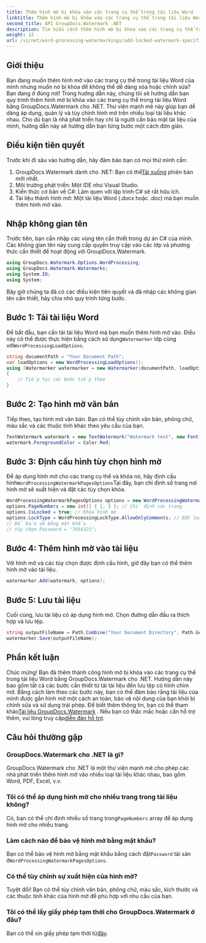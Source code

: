 ```yaml
---
title: Thêm hình mờ bị khóa vào các trang cụ thể trong tài liệu Word
linktitle: Thêm hình mờ bị khóa vào các trang cụ thể trong tài liệu Word
second_title: API GroupDocs.Watermark .NET
description: Tìm hiểu cách thêm hình mờ bị khóa vào các trang cụ thể trong tài liệu Word bằng GroupDocs.Watermark dành cho .NET với hướng dẫn từng bước dễ dàng của chúng tôi.
weight: 12
url: /vi/net/word-processing-watermarkings/add-locked-watermark-specific-pages-word-docs/
---
```

## Giới thiệu
Bạn đang muốn thêm hình mờ vào các trang cụ thể trong tài liệu Word của mình nhưng muốn nó bị khóa để không thể dễ dàng xóa hoặc chỉnh sửa? Bạn đang ở đúng nơi! Trong hướng dẫn này, chúng tôi sẽ hướng dẫn bạn quy trình thêm hình mờ bị khóa vào các trang cụ thể trong tài liệu Word bằng GroupDocs.Watermark cho .NET. Thư viện mạnh mẽ này giúp bạn dễ dàng áp dụng, quản lý và tùy chỉnh hình mờ trên nhiều loại tài liệu khác nhau. Cho dù bạn là nhà phát triển hay chỉ là người cần bảo mật tài liệu của mình, hướng dẫn này sẽ hướng dẫn bạn từng bước một cách đơn giản.
## Điều kiện tiên quyết
Trước khi đi sâu vào hướng dẫn, hãy đảm bảo bạn có mọi thứ mình cần:
1.  GroupDocs.Watermark dành cho .NET: Bạn có thể[Tải xuống](https://releases.groupdocs.com/Watermark/net/) phiên bản mới nhất.
2. Môi trường phát triển: Một IDE như Visual Studio.
3. Kiến thức cơ bản về C#: Làm quen với lập trình C# sẽ rất hữu ích.
4. Tài liệu thành hình mờ: Một tài liệu Word (.docx hoặc .doc) mà bạn muốn thêm hình mờ vào.
## Nhập không gian tên
Trước tiên, bạn cần nhập các vùng tên cần thiết trong dự án C# của mình. Các không gian tên này cung cấp quyền truy cập vào các lớp và phương thức cần thiết để hoạt động với GroupDocs.Watermark.
```csharp
using GroupDocs.Watermark.Options.WordProcessing;
using GroupDocs.Watermark.Watermarks;
using System.IO;
using System;
```
Bây giờ chúng ta đã có các điều kiện tiên quyết và đã nhập các không gian tên cần thiết, hãy chia nhỏ quy trình từng bước.
## Bước 1: Tải tài liệu Word
 Để bắt đầu, bạn cần tải tài liệu Word mà bạn muốn thêm hình mờ vào. Điều này có thể được thực hiện bằng cách sử dụng`Watermarker` lớp cùng với`WordProcessingLoadOptions`.
```csharp
string documentPath = "Your Document Path";
var loadOptions = new WordProcessingLoadOptions();
using (Watermarker watermarker = new Watermarker(documentPath, loadOptions))
{
    // Tiếp tục các bước tiếp theo
}
```
## Bước 2: Tạo hình mờ văn bản
Tiếp theo, tạo hình mờ văn bản. Bạn có thể tùy chỉnh văn bản, phông chữ, màu sắc và các thuộc tính khác theo yêu cầu của bạn.
```csharp
TextWatermark watermark = new TextWatermark("Watermark text", new Font("Arial", 19));
watermark.ForegroundColor = Color.Red;
```
## Bước 3: Định cấu hình tùy chọn hình mờ
 Để áp dụng hình mờ cho các trang cụ thể và khóa nó, hãy định cấu hình`WordProcessingWatermarkPagesOptions`Tại đây, bạn chỉ định số trang nơi hình mờ sẽ xuất hiện và đặt các tùy chọn khóa.
```csharp
WordProcessingWatermarkPagesOptions options = new WordProcessingWatermarkPagesOptions();
options.PageNumbers = new int[] { 1, 3 }; // Chỉ định các trang
options.IsLocked = true; // Khóa hình mờ
options.LockType = WordProcessingLockType.AllowOnlyComments; // Đặt loại khóa
// Để bảo vệ bằng mật khẩu
// tùy chọn.Password = "7654321";
```
## Bước 4: Thêm hình mờ vào tài liệu
Với hình mờ và các tùy chọn được định cấu hình, giờ đây bạn có thể thêm hình mờ vào tài liệu.
```csharp
watermarker.Add(watermark, options);
```
## Bước 5: Lưu tài liệu
Cuối cùng, lưu tài liệu có áp dụng hình mờ. Chọn đường dẫn đầu ra thích hợp và lưu tệp.
```csharp
string outputFileName = Path.Combine("Your Document Directory", Path.GetFileName(documentPath));
watermarker.Save(outputFileName);
```
## Phần kết luận
Chúc mừng! Bạn đã thêm thành công hình mờ bị khóa vào các trang cụ thể trong tài liệu Word bằng GroupDocs.Watermark cho .NET. Hướng dẫn này bao gồm tất cả các bước cần thiết từ tải tài liệu đến lưu tệp có hình chìm mờ. Bằng cách làm theo các bước này, bạn có thể đảm bảo rằng tài liệu của mình được gắn hình mờ một cách an toàn, bảo vệ nội dung của bạn khỏi bị chỉnh sửa và sử dụng trái phép.
 Để biết thêm thông tin, bạn có thể tham khảo[Tài liệu GroupDocs.Watermark](https://tutorials.groupdocs.com/Watermark/net/) . Nếu bạn có thắc mắc hoặc cần hỗ trợ thêm, vui lòng truy cập[diễn đàn hỗ trợ](https://forum.groupdocs.com/c/watermark/19).
## Câu hỏi thường gặp
### GroupDocs.Watermark cho .NET là gì?
GroupDocs.Watermark cho .NET là một thư viện mạnh mẽ cho phép các nhà phát triển thêm hình mờ vào nhiều loại tài liệu khác nhau, bao gồm Word, PDF, Excel, v.v.
### Tôi có thể áp dụng hình mờ cho nhiều trang trong tài liệu không?
 Có, bạn có thể chỉ định nhiều số trang trong`PageNumbers` array để áp dụng hình mờ cho nhiều trang.
### Làm cách nào để bảo vệ hình mờ bằng mật khẩu?
 Bạn có thể bảo vệ hình mờ bằng mật khẩu bằng cách đặt`Password` tài sản ở`WordProcessingWatermarkPagesOptions`.
### Có thể tùy chỉnh sự xuất hiện của hình mờ?
Tuyệt đối! Bạn có thể tùy chỉnh văn bản, phông chữ, màu sắc, kích thước và các thuộc tính khác của hình mờ để phù hợp với nhu cầu của bạn.
### Tôi có thể lấy giấy phép tạm thời cho GroupDocs.Watermark ở đâu?
 Bạn có thể xin giấy phép tạm thời từ[đây](https://purchase.groupdocs.com/temporary-license/).